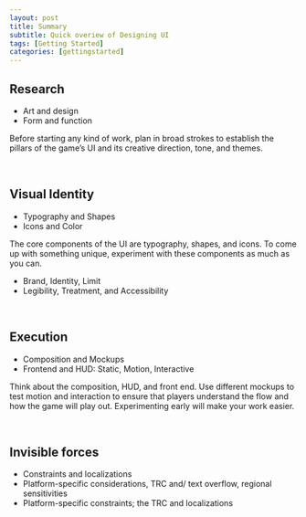 ```yaml
---
layout: post
title: Summary
subtitle: Quick overiew of Designing UI
tags: [Getting Started]
categories: [gettingstarted]
---
```


## Research

- Art and design
- Form and function

Before starting any kind of work, plan in broad strokes to establish the pillars of the game’s UI and its creative direction, tone, and themes.

<br>

## Visual Identity

- Typography and Shapes
- Icons and Color

The core components of the UI are typography, shapes, and icons. To come up with something unique, experiment with these components as much as you can.

- Brand, Identity, Limit
- Legibility, Treatment, and Accessibility

<br>

## Execution

- Composition and Mockups
- Frontend and HUD: Static, Motion, Interactive

Think about the composition, HUD, and front end. Use different mockups to test motion and interaction to ensure that players understand the flow and how the game will play out. Experimenting early will make your work easier.

<br>

## Invisible forces

- Constraints and localizations
- Platform-specific considerations, TRC and/ text overflow, regional sensitivities
- Platform-specific constraints; the TRC and localizations

<br>
